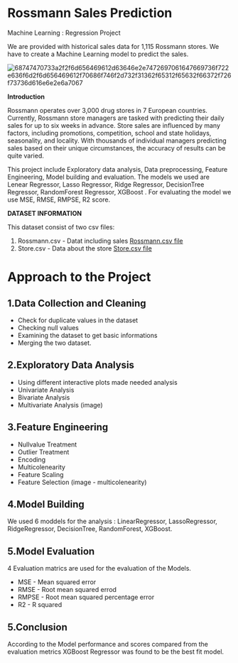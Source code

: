 # Rossmann Sales Prediction
Machine Learning : Regression Project

We are provided with historical sales data for 1,115 Rossmann stores. We have to create a Machine Learning model to predict the sales.

![68747470733a2f2f6d656469612d63646e2e7472697061647669736f722e636f6d2f6d656469612f70686f746f2d732f31362f65312f65632f66372f726f73736d616e6e2e6a7067](https://github.com/cltgoutham/Capstone-2-Retail-Store-Sales-Prediction/assets/124442638/4588ec03-2dde-462c-9d68-a952bc2b4021)

**Introduction**

Rossmann operates over 3,000 drug stores in 7 European countries. Currently, Rossmann store managers are tasked with predicting their daily sales for up to six weeks in advance. Store sales are influenced by many factors, including promotions, competition, school and state holidays, seasonality, and locality. With thousands of individual managers predicting sales based on their unique circumstances, the accuracy of results can be quite varied.

This project include Exploratory data analysis, Data preprocessing, Feature Engineering, Model building and evaluation. The models we used are Lenear Regressor, Lasso Regressor, Ridge Regressor, DecisionTree Regressor, RandomForest Regressor, XGBoost . For evaluating the model we use MSE, RMSE, RMPSE, R2 score.

**DATASET INFORMATION**

This dataset consist of two csv files:
1. Rossmann.csv - Datat including sales [Rossmann.csv file](https://drive.google.com/file/d/1oOjFOVVZXZFyrHNwONTZIWfqZpqfryR0/view?usp=drive_link)
2. Store.csv  - Data about the store [Store.csv file](https://drive.google.com/file/d/1B4_0Xo7gahc0VjODzoKC6F_amz_KRcXk/view?usp=drive_link)


# Approach to the Project

## 1.**Data Collection and Cleaning**
* Check for duplicate values in the dataset
* Checking null values
* Examining the dataset to get basic informations
* Merging the two dataset.

## 2.**Exploratory Data Analysis**
* Using different interactive plots made needed analysis
* Univariate Analysis
* Bivariate Analysis
* Multivariate Analysis
  (image)

## 3.**Feature Engineering**
* Nullvalue Treatment
* Outlier Treatment
* Encoding
* Multicolenearity
* Feature Scaling
* Feature Selection
  (image - multicolenearity)

## 4.**Model Building**

We used 6 moddels for the analysis : LinearRegressor, LassoRegressor, RidgeRegressor, DecisionTree, RandomForest, XGBoost.

## 5.**Model Evaluation**
4 Evaluation matrics are used for the evaluation of the Models.
* MSE - Mean squared error
* RMSE - Root mean squared errod
* RMPSE - Root mean squared percentage error
* R2 - R squared

## 5.**Conclusion**
According to the Model performance and scores compared from the evaluation metrics XGBoost Regressor was found to be the best fit model.

